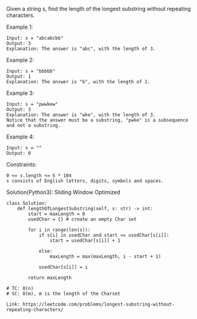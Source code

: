 Given a string s, find the length of the longest substring without repeating characters.

Example 1:
```
Input: s = "abcabcbb"
Output: 3
Explanation: The answer is "abc", with the length of 3.
```
Example 2:
```
Input: s = "bbbbb"
Output: 1
Explanation: The answer is "b", with the length of 1.
```
Example 3:
```
Input: s = "pwwkew"
Output: 3
Explanation: The answer is "wke", with the length of 3.
Notice that the answer must be a substring, "pwke" is a subsequence and not a substring.
```
Example 4:
```
Input: s = ""
Output: 0
``` 
Constraints:
```
0 <= s.length <= 5 * 104
s consists of English letters, digits, symbols and spaces.
```
Solution(Python3):
Sliding Window Optimized
```
class Solution:
    def lengthOfLongestSubstring(self, s: str) -> int:
        start = maxLength = 0
        usedChar = {} # create an empty Char set
        
        for i in range(len(s)):
            if s[i] in usedChar and start <= usedChar[s[i]]:
                start = usedChar[s[i]] + 1
                
            else:
                maxLength = max(maxLength, i - start + 1)
                
            usedChar[s[i]] = i
            
        return maxLength

# TC: O(n)
# SC: O(m), m is the length of the Charset
```
```
Link: https://leetcode.com/problems/longest-substring-without-repeating-characters/
```
